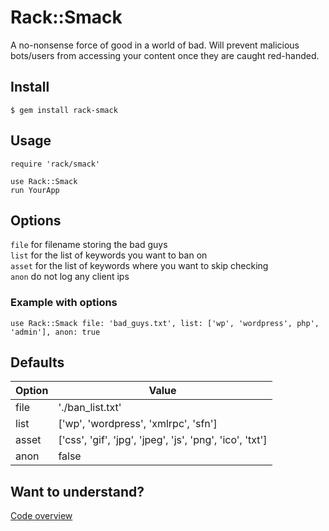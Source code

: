 # Rack::Smack

A no-nonsense force of good in a world of bad. Will prevent malicious bots/users from accessing your content once they are caught red-handed.

## Install
```
$ gem install rack-smack
```

## Usage
```
require 'rack/smack'

use Rack::Smack
run YourApp
```

## Options
`file`  for filename storing the bad guys  
`list`  for the list of keywords you want to ban on  
`asset` for the list of keywords where you want to skip checking  
`anon`  do not log any client ips

### Example with options
```
use Rack::Smack file: 'bad_guys.txt', list: ['wp', 'wordpress', php', 'admin'], anon: true
```

## Defaults
|Option|Value|
|-|-|
|file|'./ban_list.txt'|
|list|['wp', 'wordpress', 'xmlrpc', 'sfn']|
|asset|['css', 'gif', 'jpg', 'jpeg', 'js', 'png', 'ico', 'txt']| 
|anon|false|

## Want to understand?
[Code overview](https://alessandrominali.github.io/block_malicious_users_with_rack_app)
